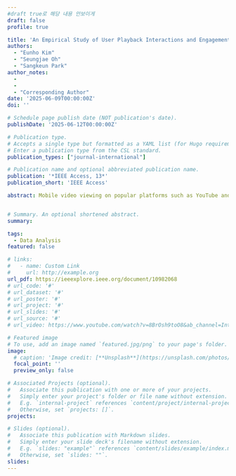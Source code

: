 ```yaml
---
#draft true로 해당 내용 안보이게
draft: false 
profile: true

title: 'An Empirical Study of User Playback Interactions and Engagement in Mobile Video Viewing'
authors:
  - "Eunho Kim"
  - "Seungjae Oh"
  - "Sangkeun Park"  
author_notes:
  - 
  - 
  - "Corresponding Author"
date: '2025-06-09T00:00:00Z'
doi: ''

# Schedule page publish date (NOT publication's date).
publishDate: '2025-06-12T00:00:00Z'

# Publication type.
# Accepts a single type but formatted as a YAML list (for Hugo requirements).
# Enter a publication type from the CSL standard.
publication_types: ["journal-international"]

# Publication name and optional abbreviated publication name.
publication: '*IEEE Access, 13*'
publication_short: 'IEEE Access'

abstract: Mobile video viewing on popular platforms such as YouTube and Netflix is widespread, yet the role of specific viewing interactions in shaping user engagement remains underexamined. This study investigates how skipping behaviors (including their types and directions) and playback speed adjustments relate to user engagement, with a focus on video abandonment and user satisfaction. We developed a custom mobile web application for video viewing and collected viewing logs and self-reports from 25 participants during two 10-day field studies. Our findings reveal that different skip types and directions are associated with distinct engagement outcomes. For example, scrubbing often correlates with higher abandonment, whereas backward skips may indicate greater engagement. Playback speed adjustments can signify deeper involvement, allowing users to tailor their viewing speeds without missing key content. Notably, video abandonment did not always equate with dissatisfaction; some users left after meeting their immediate viewing goals. These insights suggest that users’ playback interactions may serve as indicators of user engagement and can be incorporated into video recommendation systems to enhance user satisfaction. We conclude by discussing the design implications of enhancing user satisfaction.


# Summary. An optional shortened abstract.
summary: 

tags:
  - Data Analysis
featured: false

# links:
#   - name: Custom Link
#     url: http://example.org
url_pdf: https://ieeexplore.ieee.org/document/10982068
# url_code: '#'
# url_dataset: '#'
# url_poster: '#'
# url_project: '#'
# url_slides: '#'
# url_source: '#'
# url_video: https://www.youtube.com/watch?v=8BrOsh9toO8&ab_channel=InteractiveTEchnology%26MethodologyLaboratory

# Featured image
# To use, add an image named `featured.jpg/png` to your page's folder.
image:
  # caption: 'Image credit: [**Unsplash**](https://unsplash.com/photos/s9CC2SKySJM)'
  focal_point: ''
  preview_only: false

# Associated Projects (optional).
#   Associate this publication with one or more of your projects.
#   Simply enter your project's folder or file name without extension.
#   E.g. `internal-project` references `content/project/internal-project/index.md`.
#   Otherwise, set `projects: []`.
projects:

# Slides (optional).
#   Associate this publication with Markdown slides.
#   Simply enter your slide deck's filename without extension.
#   E.g. `slides: "example"` references `content/slides/example/index.md`.
#   Otherwise, set `slides: ""`.
slides:
---
```


<!-- Supplementary notes can be added here, including [code and math](https://wowchemy.com/docs/content/writing-markdown-latex/). -->
